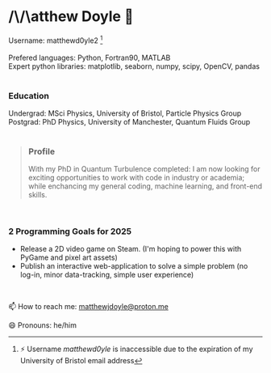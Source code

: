 # /\\/\atthew Doyle 👋 
Username: matthewd0yle2 [^1] \
 <br />
Prefered languages: Python, Fortran90, MATLAB \
Expert python libraries: matplotlib, seaborn, numpy, scipy, OpenCV, pandas \
 <br />
 ### Education
Undergrad: MSci Physics, University of Bristol, Particle Physics Group \
Postgrad: PhD Physics, University of Manchester, Quantum Fluids Group \
 <br />

>### Profile
>With my PhD in Quantum Turbulence completed: I am now looking for exciting opportunities to work with code in industry or academia; while enchancing my general coding, machine learning, and front-end skills. 
 <br />
 
### 2 Programming Goals for 2025
- Release a 2D video game on Steam. (I'm hoping to power this with PyGame and pixel art assets)
- Publish an interactive web-application to solve a simple problem (no log-in, minor data-tracking, simple user experience) 
 <br />
 

📫 How to reach me: matthewjdoyle@proton.me

😄 Pronouns: he/him





[^1]:⚡ Username *matthewd0yle* is inaccessible due to the expiration of my University of Bristol email address 
